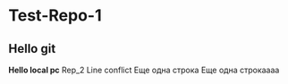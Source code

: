 # Test-Repo-1
## Hello git
**Hello local pc**
Rep_2
Line conflict
Еще одна строка
Еще одна строкаааа
